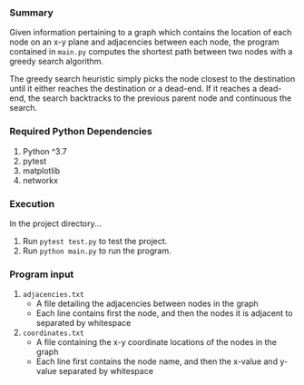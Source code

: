 
### Summary
Given information pertaining to a graph which contains the location of each node on an x-y plane and adjacencies between each node,
the program contained in `main.py` computes the shortest path between two nodes with a greedy search algorithm.

The greedy search heuristic simply picks the node closest to the destination until it either reaches the destination or a dead-end. If it reaches a 
dead-end, the search backtracks to the previous parent node and continuous the search.

### Required Python Dependencies
1. Python ^3.7
2. pytest
3. matplotlib
4. networkx

### Execution
In the project directory...
1. Run `pytest test.py` to test the project.
2. Run `python main.py` to run the program.

### Program input
1. `adjacencies.txt`
    - A file detailing the adjacencies between nodes in the graph
    - Each line contains first the node, and then the nodes it is adjacent to separated by whitespace
2. `coordinates.txt`
    - A file containing the x-y coordinate locations of the nodes in the graph
    - Each line first contains the node name, and then the x-value and y-value separated by whitespace